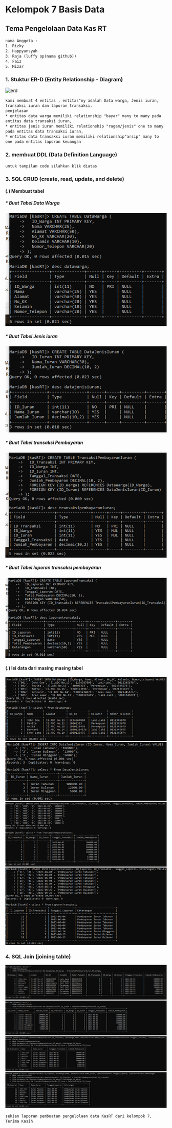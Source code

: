 # Kelompok 7 Basis Data 

## Tema Pengelolaan Data Kas RT

```
nama Anggota :
1. Rizky
2. Happyansyah
3. Raja (luffy op(nama github))
4. Faiz
5. Mizar

```
### 1. Stuktur ER-D (Entity Relationship - Diagram)

![erd](foto/erd.png)

```
kami membuat 4 entitas , entitas"ny adalah Data warga, Jenis iuran, transaksi iuran dan laporan transaksi.
penjelasan
* entitas data warga memiliki relationship "bayar" many to many pada entitas data transaksi iuran,
* entitas jenis iuran memiliki relationship "ragam/jenis" one to many pada entitas data transaksi iuran,
* entitas data transaksi iuran memiliki relationship"arsip" many to one pada entitas laporan keuangan 

```
### 2. membuat DDL (Data Definition Language)

```
untuk tampilan code silahkan klik diatas

```
### 3. SQL CRUD (create, read, update, and delete)

#### (.) Membuat tabel

##### * Buat Tabel Data Warga

![1](foto/1.png)

##### * Buat Tabel Jenis iuran

![2](foto/2.png)

##### * Buat Tabel transaksi Pembayaran

![3](foto/3.png)

##### * Buat Tabel laporan transaksi pembayaran

![4](foto/4.png)

#### (.) Isi data dari masing masing tabel


![5](foto/5.png)
![6](foto/6.png)
![7](foto/7.png)
![8](foto/8.png)


### 4. SQL Join (joining table)


![9](foto/9.png)
![10](foto/10.png)
![11](foto/11.png)
![12](foto/12.png)

```
sekian laporan pembuatan pengelolaan data KasRT dari kelompok 7, 
Terima Kasih

```